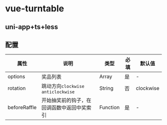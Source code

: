 # vue-turntable

## uni-app+ts+less

## 配置

| 属性      | 说明                                                                        | 类型     | 必填 | 默认值      |
| --------- | --------------------------------------------------------------------------- | -------- | ---- | ----------- |
| options     | 奖品列表                                                            | Array   | 是   | -           |
| rotation     |跳动方向`clockwise` `anticlockwise`         | String   | 否   | clockwise |
| beforeRaffle   |开始抽奖前的钩子，在回调函数中返回中奖索引                                                       | Function   | 是   | -        |
